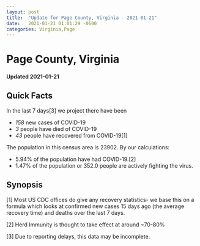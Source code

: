 ```yaml
---
layout: post
title:  "Update for Page County, Virginia - 2021-01-21"
date:   2021-01-21 01:01:29 -0600
categories: Virginia,Page
---
```


# Page County, Virginia
#### Updated 2021-01-21

## Quick Facts

In the last 7 days[3] we project there have been
- *158* new cases of COVID-19
- *3* people have died of COVID-19
- *43* people have recovered from COVID-19[1]

The population in this census area is 23902. By our calculations:
- 5.94% of the population have had COVID-19.[2]
- 1.47% of the population or 352.0 people are actively fighting the virus.

## Synopsis




[1] Most US CDC offices do give any recovery statistics- we base this on a formula which looks at confirmed new cases
15 days ago (the average recovery time) and deaths over the last 7 days.

[2] Herd Immunity is thought to take effect at around ~70-80%

[3] Due to reporting delays, this data may be incomplete.
 
    